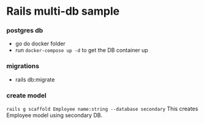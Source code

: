 # Rails multi-db sample

### postgres db
* go do docker folder
* run `docker-compose up -d` to get the DB container up

### migrations
* rails db:migrate

### create model
`rails g scaffold Employee name:string --database secondary`
This creates Employee model using secondary DB.
